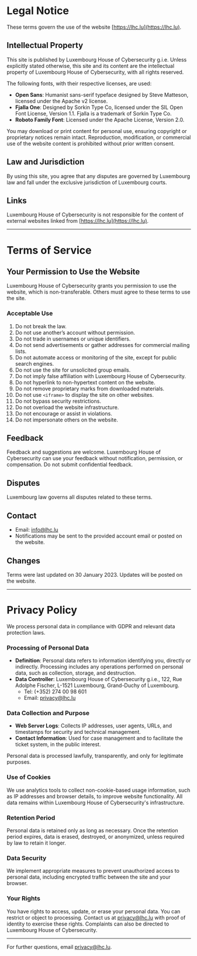 # Legal Notice

These terms govern the use of the website [https://lhc.lu](https://lhc.lu).

## Intellectual Property
This site is published by Luxembourg House of Cybersecurity g.i.e. Unless explicitly stated otherwise, this site and its content are the intellectual property of Luxembourg House of Cybersecurity, with all rights reserved.

The following fonts, with their respective licenses, are used:
- **Open Sans**: Humanist sans-serif typeface designed by Steve Matteson, licensed under the Apache v2 license.
- **Fjalla One**: Designed by Sorkin Type Co, licensed under the SIL Open Font License, Version 1.1. Fjalla is a trademark of Sorkin Type Co.
- **Roboto Family Font**: Licensed under the Apache License, Version 2.0.

You may download or print content for personal use, ensuring copyright or proprietary notices remain intact. Reproduction, modification, or commercial use of the website content is prohibited without prior written consent.

## Law and Jurisdiction
By using this site, you agree that any disputes are governed by Luxembourg law and fall under the exclusive jurisdiction of Luxembourg courts.

## Links
Luxembourg House of Cybersecurity is not responsible for the content of external websites linked from [https://lhc.lu](https://lhc.lu).

---

# Terms of Service

## Your Permission to Use the Website
Luxembourg House of Cybersecurity grants you permission to use the website, which is non-transferable. Others must agree to these terms to use the site.

### Acceptable Use
1. Do not break the law.
2. Do not use another’s account without permission.
3. Do not trade in usernames or unique identifiers.
4. Do not send advertisements or gather addresses for commercial mailing lists.
5. Do not automate access or monitoring of the site, except for public search engines.
6. Do not use the site for unsolicited group emails.
7. Do not imply false affiliation with Luxembourg House of Cybersecurity.
8. Do not hyperlink to non-hypertext content on the website.
9. Do not remove proprietary marks from downloaded materials.
10. Do not use `<iframe>` to display the site on other websites.
11. Do not bypass security restrictions.
12. Do not overload the website infrastructure.
13. Do not encourage or assist in violations.
14. Do not impersonate others on the website.

## Feedback
Feedback and suggestions are welcome. Luxembourg House of Cybersecurity can use your feedback without notification, permission, or compensation. Do not submit confidential feedback.

## Disputes
Luxembourg law governs all disputes related to these terms.

## Contact
- Email: [info@lhc.lu](mailto:info@lhc.lu)
- Notifications may be sent to the provided account email or posted on the website.

## Changes
Terms were last updated on 30 January 2023. Updates will be posted on the website.

---

# Privacy Policy

We process personal data in compliance with GDPR and relevant data protection laws.

### Processing of Personal Data
- **Definition**: Personal data refers to information identifying you, directly or indirectly. Processing includes any operations performed on personal data, such as collection, storage, and destruction.
- **Data Controller**: Luxembourg House of Cybersecurity g.i.e., 122, Rue Adolphe Fischer, L-1521 Luxembourg, Grand-Duchy of Luxembourg.
    - Tel: (+352) 274 00 98 601
    - Email: [privacy@lhc.lu](mailto:privacy@lhc.lu)

### Data Collection and Purpose
- **Web Server Logs**: Collects IP addresses, user agents, URLs, and timestamps for security and technical management.
- **Contact Information**: Used for case management and to facilitate the ticket system, in the public interest.

Personal data is processed lawfully, transparently, and only for legitimate purposes.

### Use of Cookies
We use analytics tools to collect non-cookie-based usage information, such as IP addresses and browser details, to improve website functionality. All data remains within Luxembourg House of Cybersecurity's infrastructure.

### Retention Period
Personal data is retained only as long as necessary. Once the retention period expires, data is erased, destroyed, or anonymized, unless required by law to retain it longer.

### Data Security
We implement appropriate measures to prevent unauthorized access to personal data, including encrypted traffic between the site and your browser.

### Your Rights
You have rights to access, update, or erase your personal data. You can restrict or object to processing. Contact us at [privacy@lhc.lu](mailto:privacy@lhc.lu) with proof of identity to exercise these rights. Complaints can also be directed to Luxembourg House of Cybersecurity.

---

For further questions, email [privacy@lhc.lu](mailto:privacy@lhc.lu).
